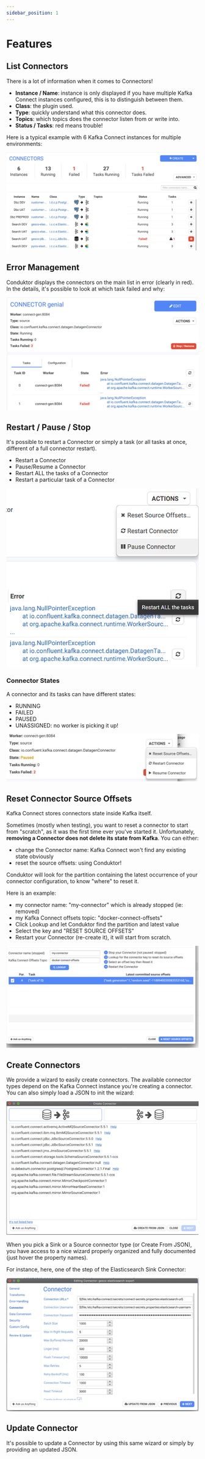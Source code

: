 ```yaml
---
sidebar_position: 1
---
```


# Features

## List Connectors

There is a lot of information when it comes to Connectors!

- **Instance / Name**: instance is only displayed if you have multiple Kafka Connect instances configured, this is to distinguish between them.
- **Class**: the plugin used.
- **Type**: quickly understand what this connector does.
- **Topics**: which topics does the connector listen from or write into.
- **Status / Tasks**: red means trouble!

Here is a typical example with 6 Kafka Connect instances for multiple environments:

![](<../.gitbook/assets/screenshot-2020-09-19-at-16.55.39 (1).png>)

## Error Management

Conduktor displays the connectors on the main list in error (clearly in red). In the details, it's possible to look at which task failed and why:

![](../.gitbook/assets/screenshot-2020-09-19-at-16.38.25.png)

## Restart / Pause / Stop

It's possible to restart a Connector or simply a task (or all tasks at once, different of a full connector restart).

- Restart a Connector
- Pause/Resume a Connector
- Restart ALL the tasks of a Connector
- Restart a particular task of a Connector

![](../.gitbook/assets/screenshot-2020-09-19-at-16.40.06.png)

### Connector States

A connector and its tasks can have different states:

- RUNNING
- FAILED
- PAUSED
- UNASSIGNED: no worker is picking it up!

![](../.gitbook/assets/screenshot-2020-09-19-at-16.42.47.png)

## Reset Connector Source Offsets

Kafka Connect stores connectors state inside Kafka itself.

Sometimes (mostly when testing), you want to reset a connector to start from "scratch", as it was the first time ever you've started it. Unfortunately, **removing a Connector does not delete its state from Kafka**. You can either:

- change the Connector name: Kafka Connect won't find any existing state obviously
- reset the source offsets: using Conduktor!

Conduktor will look for the partition containing the latest occurrence of your connector configuration, to know "where" to reset it.

Here is an example:

- my connector name: "my-connector" which is already stopped (ie: removed)
- my Kafka Connect offsets topic: "docker-connect-offsets"
- Click Lookup and let Conduktor find the partition and latest value
- Select the key and "RESET SOURCE OFFSETS"
- Restart your Connector (re-create it), it will start from scratch.

![](../.gitbook/assets/screenshot-2020-11-12-at-17.32.42.png)

## Create Connectors

We provide a wizard to easily create connectors. The available connector types depend on the Kafka Connect instance you're creating a connector. You can also simply load a JSON to init the wizard:

![](../.gitbook/assets/screenshot-2020-09-19-at-16.50.37.png)

When you pick a Sink or a Source connector type (or Create From JSON), you have access to a nice wizard properly organized and fully documented (just hover the property names).

For instance, here, one of the step of the Elasticsearch Sink Connector:

![](../.gitbook/assets/screenshot-2020-09-19-at-17.00.07.png)

## Update Connector

It's possible to update a Connector by using this same wizard or simply by providing an updated JSON.
